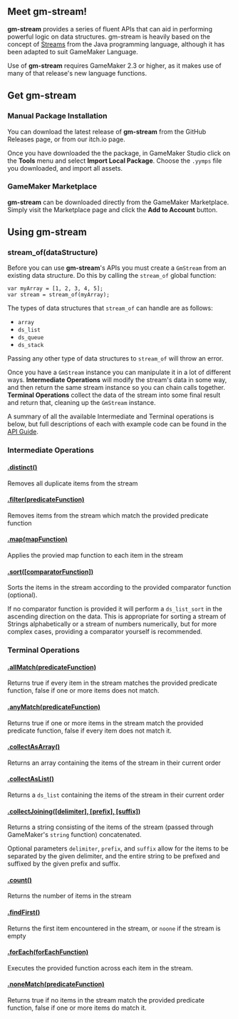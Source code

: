 ## Meet gm-stream!
**gm-stream** provides a series of fluent APIs that can aid in performing powerful logic on data structures. gm-stream is heavily based on the concept of [Streams](https://docs.oracle.com/javase/8/docs/api/java/util/stream/Stream.html) from the Java programming language, although it has been adapted to suit GameMaker Language.

Use of **gm-stream** requires GameMaker 2.3 or higher, as it makes use of many of that release's new language functions.

## Get gm-stream
### Manual Package Installation
You can download the latest release of **gm-stream** from the GitHub Releases page, or from our itch.io page.

Once you have downloaded the the package, in GameMaker Studio click on the **Tools** menu and select **Import Local Package**. Choose the `.yymps` file you downloaded, and import all assets.

### GameMaker Marketplace
**gm-stream** can be downloaded directly from the GameMaker Marketplace. Simply visit the Marketplace page and click the **Add to Account** button.

## Using gm-stream
### stream_of(dataStructure)
Before you can use **gm-stream**'s APIs you must create a `GmStream` from an existing data structure. Do this by calling the `stream_of` global function:
```
var myArray = [1, 2, 3, 4, 5];
var stream = stream_of(myArray);
```
The types of data structures that `stream_of` can handle are as follows:
* `array`
* `ds_list`
* `ds_queue`
* `ds_stack`

Passing any other type of data structures to `stream_of` will throw an error.

Once you have a `GmStream` instance you can manipulate it in a lot of different ways. **Intermediate Operations** will modify the stream's data in some way, and then return the same stream instance so you can chain calls together. **Terminal Operations** collect the data of the stream into some final result and return that, cleaning up the `GmStream` instance.

A summary of all the available Intermediate and Terminal operations is below, but full descriptions of each with example code can be found in the [API Guide](API.md).

### Intermediate Operations
#### [.distinct()](API.md#distinct)
Removes all duplicate items from the stream

#### [.filter(predicateFunction)](API.md#filterpredicatefunction)
Removes items from the stream which match the provided predicate function

#### [.map(mapFunction)](API.md#mapmapfunction)
Applies the provied map function to each item in the stream

#### [.sort([comparatorFunction])](API.md#sortcomparatorFunction)
Sorts the items in the stream according to the provided comparator function (optional).

If no comparator function is provided it will perform a `ds_list_sort` in the ascending direction on the data.
This is appropriate for sorting a stream of Strings alphabetically or a stream of numbers numerically, but for more complex
cases, providing a comparator yourself is recommended.

### Terminal Operations
#### [.allMatch(predicateFunction)](API.md#allmatchpredicatefunction)
Returns true if every item in the stream matches the provided predicate function, false if one or more items does not match.

#### [.anyMatch(predicateFunction)](API.md#anymatchpredicatefunction)
Returns true if one or more items in the stream match the provided predicate function, false if every item does not match it.

#### [.collectAsArray()](API.md#collectasarray)
Returns an array containing the items of the stream in their current order

#### [.collectAsList()](API.md#collectaslist)
Returns a `ds_list` containing the items of the stream in their current order

#### [.collectJoining([delimiter], [prefix], [suffix])](API.md#collectjoining-delimiter-prefix-suffix)
Returns a string consisting of the items of the stream (passed through GameMaker's `string` function) concatenated.

Optional parameters `delimiter`, `prefix`, and `suffix` allow for the items to be separated by the given delimiter, and the entire string to be prefixed and suffixed by the given prefix and suffix.

#### [.count()](API.md#count)
Returns the number of items in the stream

#### [.findFirst()](API.md#findFirst)
Returns the first item encountered in the stream, or `noone` if the stream is empty

#### [.forEach(forEachFunction)](API.md#foreachforeachfunction)
Executes the provided function across each item in the stream.

#### [.noneMatch(predicateFunction)](API.md#nonematchpredicatefunction)
Returns true if no items in the stream match the provided predicate function, false if one or more items do match it.
